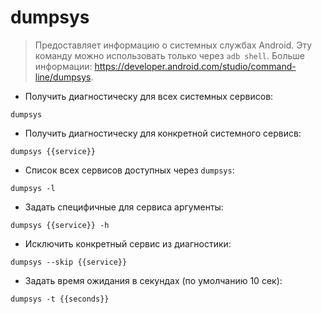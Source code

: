 # dumpsys

> Предоставляет информацию о системных службах Android.
> Эту команду можно использовать только через `adb shell`.
> Больше информации: <https://developer.android.com/studio/command-line/dumpsys>.

- Получить диагностическу для всех системных сервисов:

`dumpsys`

- Получить диагностическу для конкретной системного сервисв:

`dumpsys {{service}}`

- Список всех сервисов доступных через `dumpsys`:

`dumpsys -l`

- Задать специфичные для сервиса аргументы:

`dumpsys {{service}} -h`

- Исключить конкретный сервис из диагностики:

`dumpsys --skip {{service}}`

- Задать время ожидания в секундах (по умолчанию 10 сек):

`dumpsys -t {{seconds}}`
